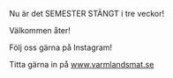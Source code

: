 Nu är det SEMESTER STÄNGT i tre veckor! 

Välkommen åter!

Följ oss gärna på Instagram!

Titta gärna in på www.varmlandsmat.se

